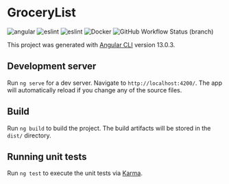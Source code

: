 # GroceryList

![angular](https://img.shields.io/badge/Angular-DD0031?style=for-the-badge&logo=angular&logoColor=white) ![eslint](https://img.shields.io/badge/ESLint-4B32C3?logo=eslint&style=for-the-badge) ![eslint](https://img.shields.io/badge/Prettier-F7B93E?logo=prettier&logoColor=white&style=for-the-badge) ![Docker](https://img.shields.io/badge/Docker-2496ED?logoColor=white&logo=docker&style=for-the-badge) ![GitHub Workflow Status (branch)](https://img.shields.io/github/workflow/status/joanpablo/grocery-list-app/grocery-list/master?style=for-the-badge)

This project was generated with [Angular CLI](https://github.com/angular/angular-cli) version 13.0.3.

## Development server

Run `ng serve` for a dev server. Navigate to `http://localhost:4200/`. The app will automatically reload if you change any of the source files.

## Build

Run `ng build` to build the project. The build artifacts will be stored in the `dist/` directory.

## Running unit tests

Run `ng test` to execute the unit tests via [Karma](https://karma-runner.github.io).
